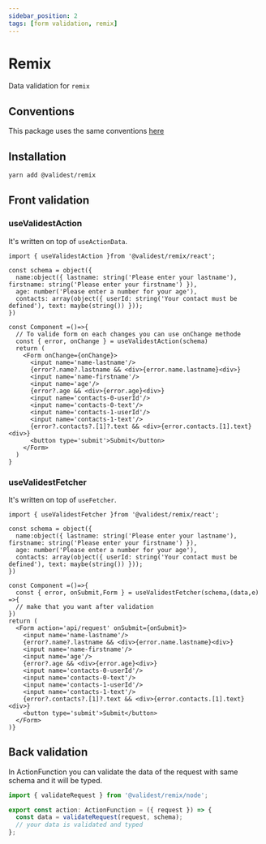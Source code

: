 ```yaml
---
sidebar_position: 2
tags: [form validation, remix]
---
```


# Remix

Data validation for `remix`

## Conventions

This package uses the same conventions [here](/docs/frameworks/react#conventions)

## Installation

```sh
yarn add @validest/remix
```

## Front validation

### useValidestAction

It's written on top of `useActionData`.

```tsx
import { useValidestAction }from '@validest/remix/react';

const schema = object({
  name:object({ lastname: string('Please enter your lastname'), firstname: string('Please enter your firstname') }),
  age: number('Please enter a number for your age'),
  contacts: array(object({ userId: string('Your contact must be defined'), text: maybe(string()) }));
})

const Component =()=>{
  // To valide form on each changes you can use onChange methode
  const { error, onChange } = useValidestAction(schema)
  return (
    <Form onChange={onChange}>
      <input name='name-lastname'/>
      {error?.name?.lastname && <div>{error.name.lastname}<div>}
      <input name='name-firstname'/>
      <input name='age'/>
      {error?.age && <div>{error.age}<div>}
      <input name='contacts-0-userId'/>
      <input name='contacts-0-text'/>
      <input name='contacts-1-userId'/>
      <input name='contacts-1-text'/>
      {error?.contacts?.[1]?.text && <div>{error.contacts.[1].text}<div>}
      <button type='submit'>Submit</button>
    </Form>
  )
}
```

### useValidestFetcher

It's written on top of `useFetcher`.

```tsx
import { useValidestFetcher }from '@validest/remix/react';

const schema = object({
  name:object({ lastname: string('Please enter your lastname'), firstname: string('Please enter your firstname') }),
  age: number('Please enter a number for your age'),
  contacts: array(object({ userId: string('Your contact must be defined'), text: maybe(string()) }));
})

const Component =()=>{
  const { error, onSubmit,Form } = useValidestFetcher(schema,(data,e) =>{
  // make that you want after validation
})
return (
  <Form action='api/request' onSubmit={onSubmit}>
    <input name='name-lastname'/>
    {error?.name?.lastname && <div>{error.name.lastname}<div>}
    <input name='name-firstname'/>
    <input name='age'/>
    {error?.age && <div>{error.age}<div>}
    <input name='contacts-0-userId'/>
    <input name='contacts-0-text'/>
    <input name='contacts-1-userId'/>
    <input name='contacts-1-text'/>
    {error?.contacts?.[1]?.text && <div>{error.contacts.[1].text}<div>}
    <button type='submit'>Submit</button>
  </Form>
)}
```

## Back validation

In ActionFunction you can validate the data of the request with same schema and it will be typed.

```ts
import { validateRequest } from '@validest/remix/node';

export const action: ActionFunction = ({ request }) => {
  const data = validateRequest(request, schema);
  // your data is validated and typed
};
```
